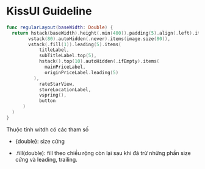 # KissUI Guideline

```swift
func regularLayout(baseWidth: Double) {
  return hstack(baseWidth).height(.min(400)).padding(5).align(.left).items(
  		vstack(80).autoHidden(.never).items(image.size(80)),
    	vstack(.fill(1)).leading(5).items(
      		titleLabel, 
        	subTitleLabel.top(5),
        	hstack().top(10).autoHidden(.ifEmpty).items(
              mainPriceLabel, 
              originPriceLabel.leading(5)
          ),
        	rateStarView,
        	storeLocationLabel,
        	vspring(),
        	button
      )
  )
}
```



Thuộc tính witdh có các tham số

* {double}: size cứng

* .fill(double): fill theo chiều rộng còn lại sau khi đã trừ những phần size cứng và leading, trailing.

